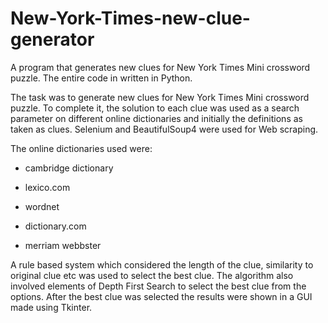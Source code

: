 # New-York-Times-new-clue-generator

A program that generates new clues for New York Times Mini crossword puzzle. The entire code in written in Python. 

The task was to generate new clues for New York Times Mini crossword puzzle. To complete it, the solution to each clue was used as a search parameter on different online dictionaries and initially the definitions as taken as clues. Selenium and BeautifulSoup4 were used for Web scraping.

The online dictionaries used were:

- cambridge dictionary

- lexico.com

- wordnet 

- dictionary.com

- merriam webbster

A rule based system which considered the length of the clue, similarity to original clue etc was used to select the best clue. The algorithm also involved elements of Depth First Search to select the best clue from the options. After the best clue was selected the results were shown in a GUI made using Tkinter.
